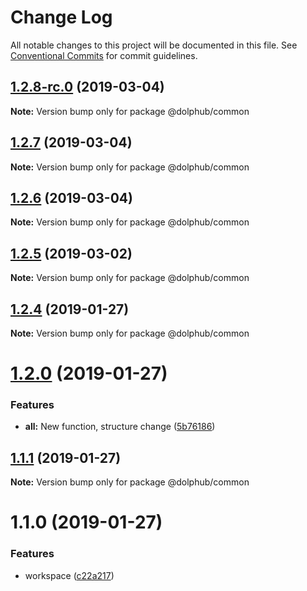 # Change Log

All notable changes to this project will be documented in this file.
See [Conventional Commits](https://conventionalcommits.org) for commit guidelines.

## [1.2.8-rc.0](https://github.com/dolphub/yarn-workspace-lerna-example/compare/v1.2.5...v1.2.8-rc.0) (2019-03-04)

**Note:** Version bump only for package @dolphub/common






## [1.2.7](https://github.com/dolphub/yarn-workspace-lerna-example/compare/v1.2.5...v1.2.7) (2019-03-04)

**Note:** Version bump only for package @dolphub/common





## [1.2.6](https://github.com/dolphub/yarn-workspace-lerna-example/compare/v1.2.5...v1.2.6) (2019-03-04)

**Note:** Version bump only for package @dolphub/common





## [1.2.5](https://github.com/dolphub/yarn-workspace-lerna-example/compare/v1.2.4...v1.2.5) (2019-03-02)

**Note:** Version bump only for package @dolphub/common





## [1.2.4](https://github.com/dolphub/yarn-workspace-lerna-example/compare/v1.2.3...v1.2.4) (2019-01-27)

**Note:** Version bump only for package @dolphub/common






# [1.2.0](https://github.com/dolphub/yarn-workspace-lerna-example/compare/v1.1.6...v1.2.0) (2019-01-27)


### Features

* **all:** New function, structure change ([5b76186](https://github.com/dolphub/yarn-workspace-lerna-example/commit/5b76186))





## [1.1.1](https://github.com/dolphub/yarn-workspace-lerna-example/compare/v1.1.0...v1.1.1) (2019-01-27)

**Note:** Version bump only for package @dolphub/common





# 1.1.0 (2019-01-27)


### Features

* workspace ([c22a217](https://github.com/dolphub/yarn-workspace-lerna-example/commit/c22a217))

